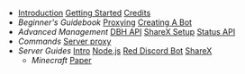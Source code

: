 * [Introduction](/introduction)
  [Getting Started](/getting-started)
  [Credits](/credits)
* *Beginner's Guidebook*
  [Proxying](/beginner/proxying)
  [Creating A Bot](/beginner/creating-a-bot)
* *Advanced Management*
  [DBH API](/)
  [ShareX Setup](/advanced/sharex-setup)
  [Status API](/)
* *Commands*
  [Server proxy](/)
* *Server Guides*
  [Intro](/server/intro)
  [Node.js](/server/nodejs)
  [Red Discord Bot](/server/rdb)
  [ShareX](/server/sharex)
    * *Minecraft*
    [Paper](/server/minecraft/paper)
